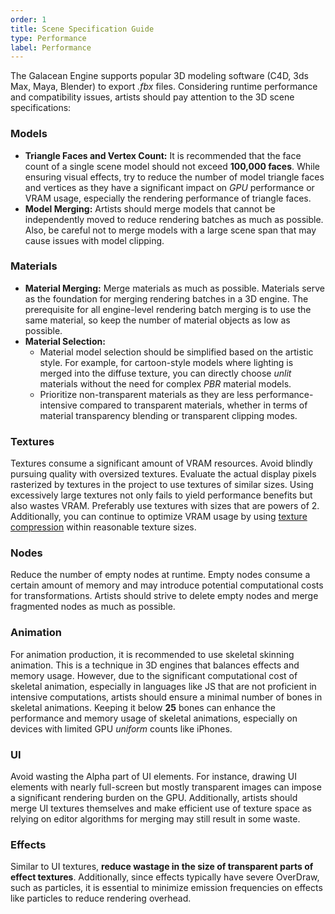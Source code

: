 ```yaml
---
order: 1
title: Scene Specification Guide
type: Performance
label: Performance
---
```


The Galacean Engine supports popular 3D modeling software (C4D, 3ds Max, Maya, Blender) to export *.fbx* files. Considering runtime performance and compatibility issues, artists should pay attention to the 3D scene specifications:

### Models

- **Triangle Faces and Vertex Count:** It is recommended that the face count of a single scene model should not exceed **100,000 faces**. While ensuring visual effects, try to reduce the number of model triangle faces and vertices as they have a significant impact on _GPU_ performance or VRAM usage, especially the rendering performance of triangle faces.
- **Model Merging:** Artists should merge models that cannot be independently moved to reduce rendering batches as much as possible. Also, be careful not to merge models with a large scene span that may cause issues with model clipping.

### Materials

- **Material Merging:** Merge materials as much as possible. Materials serve as the foundation for merging rendering batches in a 3D engine. The prerequisite for all engine-level rendering batch merging is to use the same material, so keep the number of material objects as low as possible.
- **Material Selection:**
   - Material model selection should be simplified based on the artistic style. For example, for cartoon-style models where lighting is merged into the diffuse texture, you can directly choose _unlit_ materials without the need for complex _PBR_ material models.
   - Prioritize non-transparent materials as they are less performance-intensive compared to transparent materials, whether in terms of material transparency blending or transparent clipping modes.

### Textures

Textures consume a significant amount of VRAM resources. Avoid blindly pursuing quality with oversized textures. Evaluate the actual display pixels rasterized by textures in the project to use textures of similar sizes. Using excessively large textures not only fails to yield performance benefits but also wastes VRAM. Preferably use textures with sizes that are powers of 2. Additionally, you can continue to optimize VRAM usage by using [texture compression](/en/docs/graphics-texture-compression) within reasonable texture sizes.

### Nodes

Reduce the number of empty nodes at runtime. Empty nodes consume a certain amount of memory and may introduce potential computational costs for transformations. Artists should strive to delete empty nodes and merge fragmented nodes as much as possible.

### Animation

For animation production, it is recommended to use skeletal skinning animation. This is a technique in 3D engines that balances effects and memory usage. However, due to the significant computational cost of skeletal animation, especially in languages like JS that are not proficient in intensive computations, artists should ensure a minimal number of bones in skeletal animations. Keeping it below **25** bones can enhance the performance and memory usage of skeletal animations, especially on devices with limited GPU _uniform_ counts like iPhones.

### UI

Avoid wasting the Alpha part of UI elements. For instance, drawing UI elements with nearly full-screen but mostly transparent images can impose a significant rendering burden on the GPU. Additionally, artists should merge UI textures themselves and make efficient use of texture space as relying on editor algorithms for merging may still result in some waste.

### Effects

Similar to UI textures, **reduce wastage in the size of transparent parts of effect textures**. Additionally, since effects typically have severe OverDraw, such as particles, it is essential to minimize emission frequencies on effects like particles to reduce rendering overhead.
